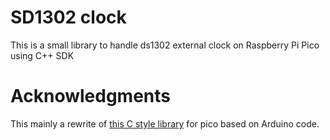 # SD1302 clock

This is a small library to handle ds1302 external clock on Raspberry Pi Pico using C++ SDK


# Acknowledgments

This mainly a rewrite of [this C style library](https://github.com/kenwebb/pico-ds1302) for pico based on
Arduino code.

